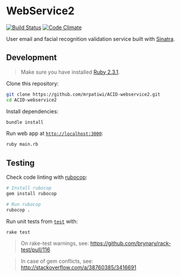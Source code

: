 # WebService2

[![Build Status](https://travis-ci.org/mrpatiwi/ACID-webservice2.svg)](https://travis-ci.org/mrpatiwi/ACID-webservice2) [![Code Climate](https://codeclimate.com/github/mrpatiwi/ACID-webservice2/badges/gpa.svg)](https://codeclimate.com/github/mrpatiwi/ACID-webservice2)

User email and facial recognition validation service built with [Sinatra](http://www.sinatrarb.com/).

## Development

> Make sure you have installed [Ruby 2.3.1](https://www.ruby-lang.org/es/downloads/).

Clone this repository:

```sh
git clone https://github.com/mrpatiwi/ACID-webservice2.git
cd ACID-webservice2
```

Install dependencies:

```sh
bundle install
```

Run web app at [`http://localhost:3000`](http://localhost:3000):

```sh
ruby main.rb
```

## Testing

Check code linting with [rubocop](https://github.com/bbatsov/rubocop):

```sh
# Install rubocop
gem install rubocop

# Run rubocop
rubocop .
```

Run unit tests from [`test`](./test) with:

```sh
rake test
```

> On rake-test warnings, see: https://github.com/brynary/rack-test/pull/116

> In case of gem conflicts, see: http://stackoverflow.com/a/38760385/3416691
